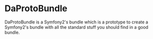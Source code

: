 DaProtoBundle
=============

DaProtoBundle is a Symfony2's bundle which is a prototype to create a Symfony2's bundle with all the standard stuff you should find in a good bundle.
